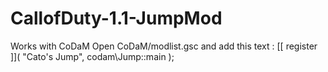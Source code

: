 # CallofDuty-1.1-JumpMod
Works with CoDaM
Open CoDaM/modlist.gsc and add this text : [[ register ]]( "Cato's Jump", codam\Jump::main );
